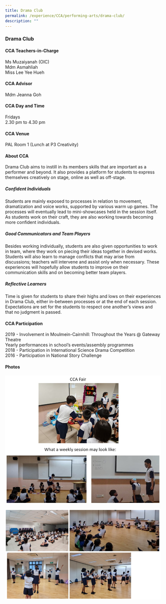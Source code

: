 ```yaml
---
title: Drama Club
permalink: /experience/CCA/performing-arts/drama-club/
description: ""
---
```


### **Drama Club**
#### **CCA Teachers-in-Charge**
Ms Muzaiyanah (OIC)<br>
Mdm Asmahliah <br>
Miss Lee Yee Hueh

#### **CCA Advisor**
Mdm Jeanna Goh

#### **CCA Day and Time**
Fridays<br>
2.30 pm to 4.30 pm

#### **CCA Venue**
PAL Room 1 (Lunch at P3 Creativity)

#### **About CCA**
Drama Club aims to instill in its members skills that are important as a performer and beyond. It also provides a platform for students to express themselves creatively on stage, online as well as off-stage.

##### **Confident Individuals**
Students are mainly exposed to processes in relation to movement, dramatization and voice works, supported by various warm up games. The processes will eventually lead to mini-showcases held in the session itself. As students work on their craft, they are also working towards becoming more confident individuals.

##### **Good Communicators and Team Players**
Besides working individually, students are also given opportunities to work in team, where they work on piecing their ideas together in devised works. Students will also learn to manage conflicts that may arise from discussions; teachers will intervene and assist only when necessary. These experiences will hopefully allow students to improve on their communication skills and on becoming better team players.

##### **Reflective Learners**
Time is given for students to share their highs and lows on their experiences in Drama Club, either in-between processes or at the end of each session. Expectations are set for the students to respect one another’s views and that no judgment is passed. 

#### **CCA Participation**
2019 - Involvement in Moulmein-Cairnhill: Throughout the Years @ Gateway Theatre<br>
Yearly performances in school’s events/assembly programmes <br>
2018 - Participation in International Science Drama Competition<br>
2016 - Participation in National Story Challenge

#### **Photos**

![](/images/drama%201.jpg)

![](/images/drama%202.jpg)